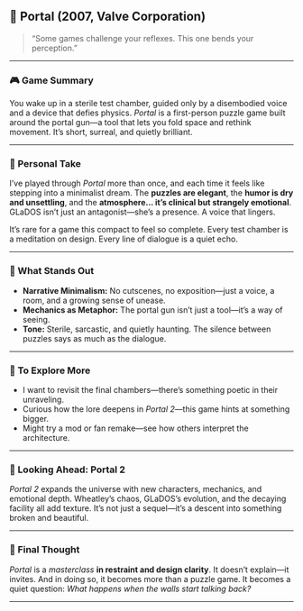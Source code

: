## 🧪 Portal (2007, Valve Corporation)

> “Some games challenge your reflexes. This one bends your perception.”

---

### 🎮 Game Summary  
You wake up in a sterile test chamber, guided only by a disembodied voice and a device that defies physics. *Portal* is a first-person puzzle game built around the portal gun—a tool that lets you fold space and rethink movement. It’s short, surreal, and quietly brilliant.

---

### 🧠 Personal Take  
I’ve played through *Portal* more than once, and each time it feels like stepping into a minimalist dream. The **puzzles are elegant**, the **humor is dry and unsettling**, and the **atmosphere... it’s clinical but strangely emotional**. GLaDOS isn’t just an antagonist—she’s a presence. A voice that lingers.

It’s rare for a game this compact to feel so complete. Every test chamber is a meditation on design. Every line of dialogue is a quiet echo.

---

### 🎨 What Stands Out

- **Narrative Minimalism:** No cutscenes, no exposition—just a voice, a room, and a growing sense of unease.  
- **Mechanics as Metaphor:** The portal gun isn’t just a tool—it’s a way of seeing.  
- **Tone:** Sterile, sarcastic, and quietly haunting. The silence between puzzles says as much as the dialogue.

---

### 🧪 To Explore More

- I want to revisit the final chambers—there’s something poetic in their unraveling.  
- Curious how the lore deepens in *Portal 2*—this game hints at something bigger.  
- Might try a mod or fan remake—see how others interpret the architecture.

---

### 🔮 Looking Ahead: Portal 2  
*Portal 2* expands the universe with new characters, mechanics, and emotional depth. Wheatley’s chaos, GLaDOS’s evolution, and the decaying facility all add texture. It’s not just a sequel—it’s a descent into something broken and beautiful.

---

### 🧘 Final Thought  
*Portal* is a *masterclass* **in restraint and design clarity**. It doesn’t explain—it invites. And in doing so, it becomes more than a puzzle game. It becomes a quiet question: *What happens when the walls start talking back?*

---